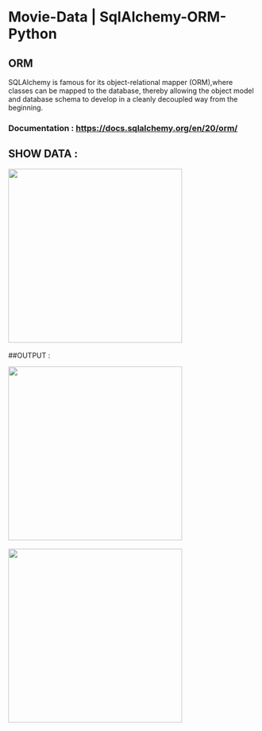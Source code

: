 # Movie-Data | SqlAlchemy-ORM-Python

## ORM
SQLAlchemy is famous for its object-relational mapper (ORM),where classes can be mapped to the database, 
thereby allowing the object model and database schema to develop in a cleanly decoupled way from the beginning.

### Documentation : https://docs.sqlalchemy.org/en/20/orm/
## SHOW DATA :
<p><img src="https://github.com/RinaProg/SqlAlchemy-ORM-Python/assets/122221586/08ab773d-88e9-42db-92e5-5b6b6a21132a" width="350" height="350">&nbsp;&nbsp;</P>
    
##OUTPUT :
<p><img src="https://github.com/RinaProg/SqlAlchemy-ORM-Python/assets/122221586/0e2cef5f-1122-4147-bcd2-e456f53bd79b" width="350" height="350">&nbsp;&nbsp;
<p><img src="https://github.com/RinaProg/SqlAlchemy-ORM-Python/assets/122221586/3804216f-0a85-4773-8dd5-90d0f621be8e" width="350" height="350">&nbsp;&nbsp;</P>



## 
